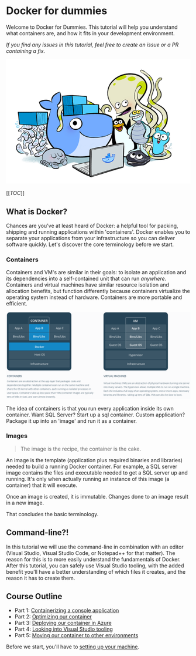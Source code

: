 # Docker for dummies
Welcome to Docker for Dummies. This tutorial will help you understand what containers are, and how it fits in your development environment. 

_If you find any issues in this tutorial, feel free to create an issue or a PR containing a fix._

![Hello image](.media/hello.png)

[[_TOC_]]

## What is Docker?
Chances are you've at least heard of Docker: a helpful tool for packing, shipping and running applications within 'containers'. Docker enables you to separate your applications from your infrastructure so you can deliver software quickly. Let's discover the core terminology before we start.

### Containers
Containers and VM's are similar in their goals: to isolate an application and its dependencies into a self-contained unit that can run *anywhere*. Containers and virtual machines have similar resource isolation and allocation benefits, but function differently because containers virtualize the operating system instead of hardware. Containers are more portable and efficient.

![.media/container-vm.png](.media/container-vm.png)

The idea of containers is that you run every application inside its own container. Want SQL Server? Start up a sql container. Custom application? Package it up into an 'image' and run it as a container.

### Images
> The image is the recipe, the container is the cake.

An image is the template (application plus required binaries and libraries) needed to build a running Docker container. For example, a SQL server image contains the files and executable needed to get a SQL server up and running. It's only when actually running an instance of this image (a container) that it will execute. 

Once an image is created, it is immutable. Changes done to an image result in a new image.

That concludes the basic terminology. 

## Command-line?!
In this tutorial we will use the command-line in combination with an editor (Visual Studio, Visual Studio Code, or Notepad++ for that matter). The reason for this is to more easily understand the fundamentals of Docker. After this tutorial, you can safely use Visual Studio tooling, with the added benefit you'll have a better understanding of which files it creates, and the reason it has to create them.

## Course Outline

- Part 1: [Containerizing a console application](/1.-Containerizing-a-console-app)
- Part 2: [Optimizing our container](/2.-Optimizing-our-container)
- Part 3: [Deploying our container in Azure](/3.-Deploying-our-container-in-Azure)
- Part 4: [Looking into Visual Studio tooling](/4.-Looking-into-Visual-Studio-tooling)
- Part 5: [Moving our container to other environments](/5.-Moving-our-container-to-other-environments)

Before we start, you'll have to [setting up your machine](/Setting-up-your-machine).
